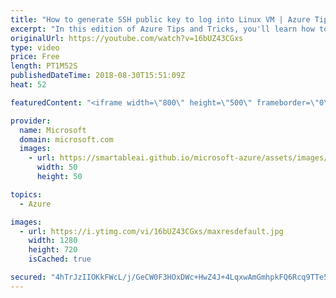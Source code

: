 ```yaml
---
title: "How to generate SSH public key to log into Linux VM | Azure Tips and Tricks"
excerpt: "In this edition of Azure Tips and Tricks, you'll learn how to generate SSH public keys to log into a Linux VM with Cloud Shell and BASH on Windows 10. Watch how you can automatically log into a VM without having to put in a password if you SSH into the server.  For more tips and tricks, visit: http://azuredev.tips/"
originalUrl: https://youtube.com/watch?v=16bUZ43CGxs
type: video
price: Free
length: PT1M52S
publishedDateTime: 2018-08-30T15:51:09Z
heat: 52

featuredContent: "<iframe width=\"800\" height=\"500\" frameborder=\"0\" src=\"https://www.youtube.com/embed/16bUZ43CGxs\" allow=\"accelerometer; autoplay; encrypted-media; gyroscope; picture-in-picture\" allowfullscreen></iframe>"

provider:
  name: Microsoft
  domain: microsoft.com
  images:
    - url: https://smartableai.github.io/microsoft-azure/assets/images/organizations/microsoft.com-50x50.jpg
      width: 50
      height: 50

topics:
  - Azure

images:
  - url: https://i.ytimg.com/vi/16bUZ43CGxs/maxresdefault.jpg
    width: 1280
    height: 720
    isCached: true

secured: "4hTrJzIIOKkFWcL/j/GeCW0F3HOxDWc+HwZ4J+4LqxwAmGmhpkFQ6Rcq9TTe5+Sm6OGiht2c3cxByZEujVsOqcztmb42EE8+swM49hvnxJ1RIkc4f580Zadv+j6RnHbrgZU4loYvY9SbHN2a7OUX1Muttw3OrrcLvVxvsepCkVhaV0vrKbEMQ2stN76x6IzUt/V8SyvxPZS5XGvbuGVDgMqhh+8Ml4A5tIIYvWVbCAMpndCRezHemSGsYhszvTYyHUv7JIGIYDdZ07G7kOOeHIN9u1I+phNtXpKdS7RQ/NYHsNDvcDOsuri03SuncurV2qUwjHBAFRd0cNSobbLhrnN3LdTWv0jwWQ3HTG97friUZiZWxpmdX5YoORvAAiba8iHxMW3LKSQ7t27qEc3PUnLq6XQDr0sn+W/j9cpcDlU=;UWyOm2fy4qYn335OGyHEeg=="
---
```


